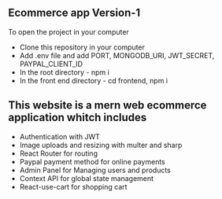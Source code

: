 ## Ecommerce app Version-1

To open the project in your computer

- Clone this repository in your computer
- Add .env file and add PORT, MONGODB_URI, JWT_SECRET, PAYPAL_CLIENT_ID
- In the root directory - npm i
- In the front end directory - cd frontend, npm i

## This website is a mern web ecommerce application whitch includes

- Authentication with JWT
- Image uploads and resizing with multer and sharp
- React Router for routing
- Paypal payment method for online payments
- Admin Panel for Managing users and products
- Context API for global state management
- React-use-cart for shopping cart
